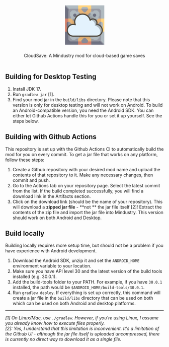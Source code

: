 <h1 align="center">
  <a href="https://github.com/osp54/CloudSave">
    <img src="icon.svg" alt="Logo" width="125" height="125">
  </a>
</h1>

<div align="center">
  CloudSave: A Mindustry mod for cloud-based game saves
  <br />
  <br />
</div>

## Building for Desktop Testing

1. Install JDK 17.
2. Run `gradlew jar` [1].
3. Find your mod jar in the `build/libs` directory. Please note that this version is only for desktop testing and will
   not work on Android.
   To build an Android-compatible version, you need the Android SDK. You can either let Github Actions handle this for
   you or
   set it up yourself. See the steps below.

## Building with Github Actions

This repository is set up with the Github Actions CI to automatically build the mod for you on every commit. To get a
jar file that works on any platform, follow these steps:

1. Create a Github repository with your desired mod name and upload the contents of that repository to it. Make any
   necessary changes, then commit and push.
2. Go to the Actions tab on your repository page. Select the latest commit from the list. If the build completed
   successfully, you will find a download link in the Artifacts section.
3. Click on the download link (should be the name of your repository). This will download a **zipped jar file** - **not
   ** the jar file itself [2]! Extract the contents of the zip file and import the jar file into Mindustry. This version
   should work on both Android and Desktop.

## Build locally

Building locally requires more setup time, but should not be a problem if you have experience with Android development.

1. Download the Android SDK, unzip it and set the `ANDROID_HOME` environment variable to your location.
2. Make sure you have API level 30 and the latest version of the build tools installed (e.g. 30.0.1).
3. Add the build-tools folder to your PATH. For example, if you have `30.0.1` installed, the path would
   be `$ANDROID_HOME/build-tools/30.0.1`.
4. Run `gradlew deploy`. If everything is set up correctly, this command will create a jar file in the `build/libs`
   directory that can be used on both
   which can be used on both Android and desktop platforms.

---

*[1] On Linux/Mac, use `./gradlew`. However, if you're using Linux, I assume you already know how to execute files
properly.  
[2]: Yes, I understand that this limitation is inconvenient. It's a limitation of the Github UI - although the jar file
itself is uploaded uncompressed, there is currently no direct way to download it as a single file.*